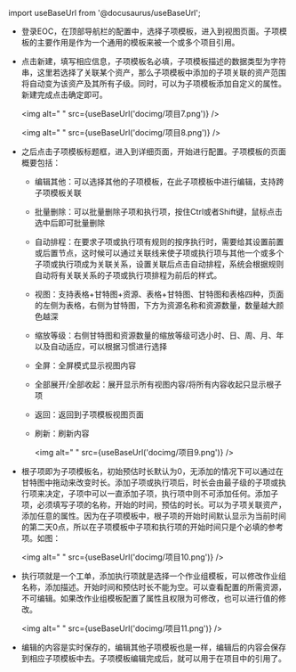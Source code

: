 import useBaseUrl from '@docusaurus/useBaseUrl';

* 登录EOC，在顶部导航栏的配置中，选择子项模板，进入到视图页面。子项模板的主要作用是作为一个通用的模板来被一个或多个项目引用。
* 点击新建，填写相应信息，子项模板名必填，子项模板描述的数据类型为字符串，这里若选择了关联某个资产，那么子项模板中添加的子项关联的资产范围将自动变为该资产及其所有子级。同时，可以为子项模板添加自定义的属性。新建完成点击确定即可。

  <img alt=" " src={useBaseUrl('docimg/项目7.png')} />

  <img alt=" " src={useBaseUrl('docimg/项目8.png')} />

* 之后点击子项模板标题框，进入到详细页面，开始进行配置。子项模板的页面概要包括：
  * 编辑其他：可以选择其他的子项模板，在此子项模板中进行编辑，支持跨子项模板关联
  * 批量删除：可以批量删除子项和执行项，按住Ctrl或者Shift键，鼠标点击选中后即可批量删除
  * 自动排程：在要求子项或执行项有规则的按序执行时，需要给其设置前置或后置节点，这时候可以通过关联线来使子项或执行项与其他一个或多个子项或执行项成为关联关系，设置关联后点击自动排程，系统会根据规则自动将有关联关系的子项或执行项排程为前后的样式。
  * 视图：支持表格+甘特图+资源、表格+甘特图、甘特图和表格四种，页面的左侧为表格，右侧为甘特图，下方为资源名称和资源数量，数量越大颜色越深
  * 缩放等级：右侧甘特图和资源数量的缩放等级可选小时、日、周、月、年以及自动适应，可以根据习惯进行选择
  * 全屏：全屏模式显示视图内容
  * 全部展开/全部收起：展开显示所有视图内容/将所有内容收起只显示根子项
  * 返回：返回到子项模板视图页面
  * 刷新：刷新内容

    <img alt=" " src={useBaseUrl('docimg/项目9.png')} />

* 根子项即为子项模板名，初始预估时长默认为0，无添加的情况下可以通过在甘特图中拖动来改变时长。添加子项或执行项后，时长会由最子级的子项或执行项来决定，子项中可以一直添加子项，执行项中则不可添加任何。添加子项，必须填写子项的名称，开始的时间，预估的时长。可以为子项关联资产，添加任意的属性。因为在子项模板中，根子项的开始时间默认显示为当前时间的第二天0点，所以在子项模板中子项和执行项的开始时间只是个必填的参考项。如图：

  <img alt=" " src={useBaseUrl('docimg/项目10.png')} />

* 执行项就是一个工单，添加执行项就是选择一个作业组模板，可以修改作业组名称，添加描述。开始时间和预估时长不能为空。可以查看配置的所需资源，不可编辑。如果改作业组模板配置了属性且权限为可修改，也可以进行值的修改。

  <img alt=" " src={useBaseUrl('docimg/项目11.png')} />

* 编辑的内容是实时保存的，编辑其他子项模板也是一样，编辑后的内容会保存到相应子项模板中去。子项模板编辑完成后，就可以用于在项目中的引用了。